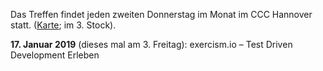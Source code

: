 Das Treffen findet jeden zweiten Donnerstag im Monat im CCC Hannover statt. ([Karte](https://www.openstreetmap.org/way/28166185#map=19/52.38811/9.71793); im 3. Stock).

<div class="box" markdown="1">
<strong>17. Januar 2019</strong> (dieses mal am 3. Freitag): exercism.io – Test Driven Development Erleben
</div>
